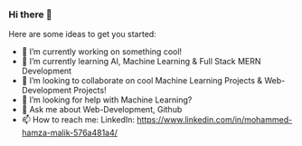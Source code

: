 ### Hi there 👋

<!--
**MohammedHamzaMalik/MohammedHamzaMalik** is a ✨ _special_ ✨ repository because its `README.md` (this file) appears on your GitHub profile.
-->
Here are some ideas to get you started:

- 🔭 I’m currently working on something cool!
- 🌱 I’m currently learning AI, Machine Learning & Full Stack MERN Development
- 👯 I’m looking to collaborate on cool Machine Learning Projects & Web-Development Projects!
- 🤔 I’m looking for help with Machine Learning?
- 💬 Ask me about Web-Development, Github
- 📫 How to reach me: LinkedIn: https://www.linkedin.com/in/mohammed-hamza-malik-576a481a4/
<!-- 😄 Pronouns: ...
- ⚡ Fun fact: ...-->
